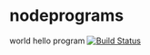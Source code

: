 # nodeprograms
 world hello program
[![Build Status](https://dev.azure.com/manasagoparaju/SampleProject/_apis/build/status/manasagoparaju.nodeprograms?branchName=master)](https://dev.azure.com/manasagoparaju/SampleProject/_build/latest?definitionId=1&branchName=master)
